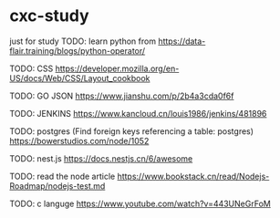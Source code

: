 # cxc-study
just for study
TODO: learn python from
https://data-flair.training/blogs/python-operator/

TODO: CSS
https://developer.mozilla.org/en-US/docs/Web/CSS/Layout_cookbook


TODO: GO JSON
https://www.jianshu.com/p/2b4a3cda0f6f

TODO: JENKINS 
https://www.kancloud.cn/louis1986/jenkins/481896

TODO: postgres (Find foreign keys referencing a table: postgres)
https://bowerstudios.com/node/1052


TODO: nest.js
https://docs.nestjs.cn/6/awesome


TODO: read the node article
https://www.bookstack.cn/read/Nodejs-Roadmap/nodejs-test.md


TODO: c languge
https://www.youtube.com/watch?v=443UNeGrFoM

